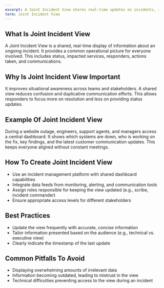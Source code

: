 ```yaml
---
excerpt: A Joint Incident View shares real-time updates on incidents, including status, actions, and responders.
term: Joint Incident View
---
```

## What Is Joint Incident View

A Joint Incident View is a shared, real-time display of information about an ongoing incident. It provides a common operational picture for everyone involved. This includes status, impacted services, responders, actions taken, and communications.

## Why Is Joint Incident View Important

It improves situational awareness across teams and stakeholders. A shared view reduces confusion and duplicative communication efforts. This allows responders to focus more on resolution and less on providing status updates.

## Example Of Joint Incident View

During a website outage, engineers, support agents, and managers access a central dashboard. It shows which systems are down, who is working on the fix, key findings, and the latest customer communication updates. This keeps everyone aligned without constant meetings.

## How To Create Joint Incident View

- Use an incident management platform with shared dashboard capabilities
- Integrate data feeds from monitoring, alerting, and communication tools
- Assign roles responsible for keeping the view updated (e.g., scribe, incident commander)
- Ensure appropriate access levels for different stakeholders

## Best Practices

- Update the view frequently with accurate, concise information
- Tailor information presented based on the audience (e.g., technical vs. executive view)
- Clearly indicate the timestamp of the last update

## Common Pitfalls To Avoid

- Displaying overwhelming amounts of irrelevant data
- Information becoming outdated, leading to mistrust in the view
- Technical difficulties preventing access to the view during an incident